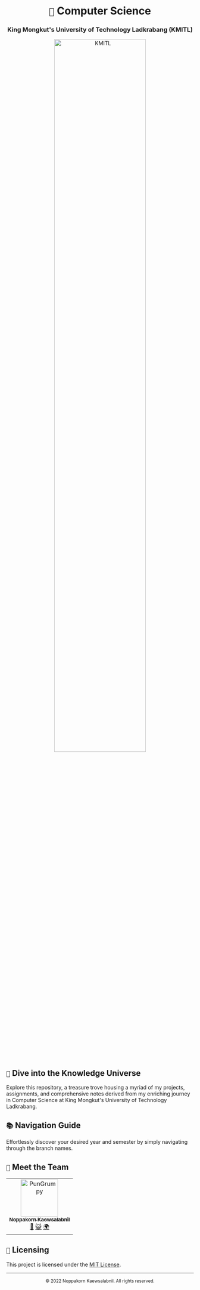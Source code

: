 <div align="center">
  <h1><code>🏫</code> Computer Science</h1>
  <h3>King Mongkut's University of Technology Ladkrabang (KMITL)</h3>
</div>

<div align="center">
  <img src="https://estamps.kmitl.ac.th/kmitl-logo.png" alt="KMITL" width="70%">
</div>

## `🚀` Dive into the Knowledge Universe

Explore this repository, a treasure trove housing a myriad of my projects, assignments, and comprehensive notes derived from my enriching journey in Computer Science at King Mongkut's University of Technology Ladkrabang.

## `📚` Navigation Guide

Effortlessly discover your desired year and semester by simply navigating through the branch names.

## `🦧` Meet the Team

<table>
  <tr>
    <td align="center">
      <a href="https://github.com/PunGrumpy">
        <img src="https://avatars.githubusercontent.com/u/108584943?v=4" width="100px;" alt="PunGrumpy"/>
        <br />
        <sub><b>Noppakorn Kaewsalabnil</b></sub>
      </a>
      <br />
      <a href="/" title="Maintainer">👑</a>
      <a href="https://github.com/PunGrumpy" title="GitHub">😺</a>
      <a href="https://pungrumpy.com" title="Website">🌍</a>
    </td>
  </tr>
</table>

## `📝` Licensing

This project is licensed under the [MIT License](LICENSE).

---

<div align="center">
  <sub> © 2022 Noppakorn Kaewsalabnil. All rights reserved. </sub>
</div>
